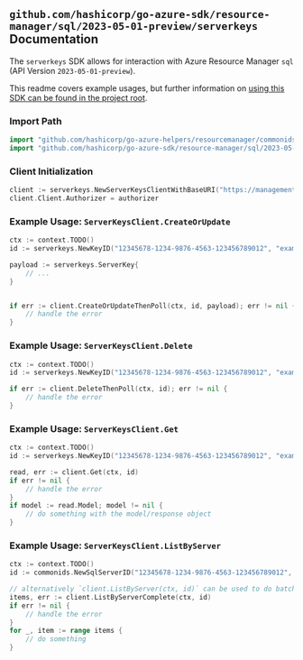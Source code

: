 
## `github.com/hashicorp/go-azure-sdk/resource-manager/sql/2023-05-01-preview/serverkeys` Documentation

The `serverkeys` SDK allows for interaction with Azure Resource Manager `sql` (API Version `2023-05-01-preview`).

This readme covers example usages, but further information on [using this SDK can be found in the project root](https://github.com/hashicorp/go-azure-sdk/tree/main/docs).

### Import Path

```go
import "github.com/hashicorp/go-azure-helpers/resourcemanager/commonids"
import "github.com/hashicorp/go-azure-sdk/resource-manager/sql/2023-05-01-preview/serverkeys"
```


### Client Initialization

```go
client := serverkeys.NewServerKeysClientWithBaseURI("https://management.azure.com")
client.Client.Authorizer = authorizer
```


### Example Usage: `ServerKeysClient.CreateOrUpdate`

```go
ctx := context.TODO()
id := serverkeys.NewKeyID("12345678-1234-9876-4563-123456789012", "example-resource-group", "serverValue", "keyValue")

payload := serverkeys.ServerKey{
	// ...
}


if err := client.CreateOrUpdateThenPoll(ctx, id, payload); err != nil {
	// handle the error
}
```


### Example Usage: `ServerKeysClient.Delete`

```go
ctx := context.TODO()
id := serverkeys.NewKeyID("12345678-1234-9876-4563-123456789012", "example-resource-group", "serverValue", "keyValue")

if err := client.DeleteThenPoll(ctx, id); err != nil {
	// handle the error
}
```


### Example Usage: `ServerKeysClient.Get`

```go
ctx := context.TODO()
id := serverkeys.NewKeyID("12345678-1234-9876-4563-123456789012", "example-resource-group", "serverValue", "keyValue")

read, err := client.Get(ctx, id)
if err != nil {
	// handle the error
}
if model := read.Model; model != nil {
	// do something with the model/response object
}
```


### Example Usage: `ServerKeysClient.ListByServer`

```go
ctx := context.TODO()
id := commonids.NewSqlServerID("12345678-1234-9876-4563-123456789012", "example-resource-group", "serverValue")

// alternatively `client.ListByServer(ctx, id)` can be used to do batched pagination
items, err := client.ListByServerComplete(ctx, id)
if err != nil {
	// handle the error
}
for _, item := range items {
	// do something
}
```
